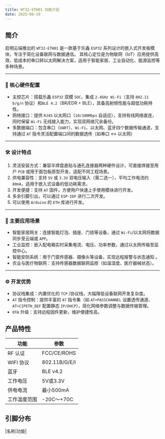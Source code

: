 ```yaml
---
title: WT32-ETH01 功能介绍
date: 2025-06-19
---
```


## 简介

启明云端推出的 `WT32-ETH01` 是一款基于乐鑫 `ESP32` 系列设计的嵌入式开发板模块，专注于简化设备联网与数据通信。
其核心定位是为物联网（IoT）应用提供高效、低成本的串口转以太网解决方案，适用于智能家居、工业自动化、能源监控等多种场景。

---

### 🔧 核心硬件配置

- 主控芯片：搭载乐鑫 `ESP32` 双模 `SOC`，集成 `2.4GHz Wi-Fi`（支持 `802.11 b/g/n` 协议）和`BLE 4.2`（BR/EDR + BLE），具备高射频性能与超低功耗特性。
- 网络接口：提供 `RJ45` 以太网口（`10/100Mbps` 自适应），支持有线网络直连，同时保留 `Wi-Fi` 无线接入能力，实现双网络冗余备份。
- 多数据端口：包含串口（`UART`）、`Wi-Fi`、以太网、蓝牙四个数据传输通道，支持通过 `AT` 指令灵活配置端口间的数据透传（如串口 ↔ 以太网）

---

### 🛠️ 设计特点

1. 灵活安装方式：兼容半焊盘直贴与通孔连接器两种硬件设计，可直接焊接至用户 `PCB` 或用于面包板原型开发，适配不同工程场景。
2. 供电兼容性：支持 `5V` 或 `3.3V` 双电压输入（需二选一），平均工作电流约 `80mA`，适用于嵌入式设备的低功耗需求。
3. 开发便捷：支持 `AT` 固件，方便用户快速上手使用模块进行开发。
4. 多余引脚引出，可以通过 `ESP-IDF` 进行二次开发。
5. 可以使用 `Arduino` 的 `ETH` 库进行开发。

---

### 📡 主要应用场景

- 智能家居网关：连接智能灯泡、插座、门锁等设备，通过 `Wi-Fi`/以太网将数据同步至云端或 `APP`。
- 工业监控：嵌入配电箱实时采集电流、电压、功率参数，通过以太网传输至监控中心。
- 智能安防系统：用于门窗传感器、摄像头等设备，实现远程报警与状态通知 。
- 农业与医疗物联网：支持传感器数据联网监控（如温湿度、医疗器械状态）。

---

### ⚙️ 开发优势

- 协议栈集成：内置优化的 `TCP` /协议栈，大幅降低设备联网开发复杂度。
- `AT` 指令控制：提供丰富的 `AT` 指令集（如 `AT+PASSCHANNEL` 设置透传通道、`AT+CIPETH_DEF` 配置静态 `IP/DHCP`），简化网络参数调整与数据传输管理。
- `OTA` 升级：支持远程固件更新，维护便捷性高。


## 产品特性
|功能|参数|
|---|---|
|RF 认证|FCC/CE/ROHS|
|WIFI 协议|802.11B/G/E/I|
|蓝牙|BLE v4.2|
|工作电压|5V或3.3V|
|供电电流|最小500mA|
|工作温度范围|-20C～+70C|


## 引脚分布

|名称|功能|